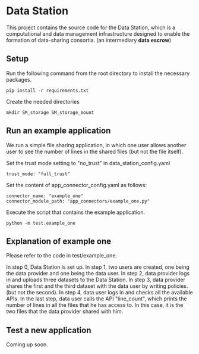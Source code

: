 # Data Station

This project contains the source code for the Data Station, which is a computational and data management infrastructure 
designed to enable the formation of data-sharing consortia. (an intermediary **data escrow**)

## Setup

Run the following command from the root directory to install the necessary packages.

    pip install -r requirements.txt

Create the needed directories

    mkdir SM_storage SM_storage_mount

## Run an example application

We run a simple file sharing application, in which one user allows another user to see the number of lines 
in the shared files (but not the file itself).

Set the trust mode setting to "no_trust" in data_station_config.yaml

    trust_mode: "full_trust"

Set the content of app_connector_config.yaml as follows:

    connector_name: "example_one"
    connector_module_path: "app_connectors/example_one.py"

Execute the script that contains the example application.

    python -m test.example_one

## Explanation of example one

Please refer to the code in test/example_one.

In step 0, Data Station is set up. In step 1, two users are created, one being the data provider
and one being the data user. In step 2, data provider logs in and uploads three datasets 
to the Data Station. In step 3, data provider shares the first and the third dataset 
with the data user by writing policies. (but not the second). In step 4, data user logs in 
and checks all the available APIs. In the last step, data user calls the API "line_count", 
which prints the number of lines in all the files that he has access to. In this case,
it is the two files that the data provider shared with him.

## Test a new application

Coming up soon.